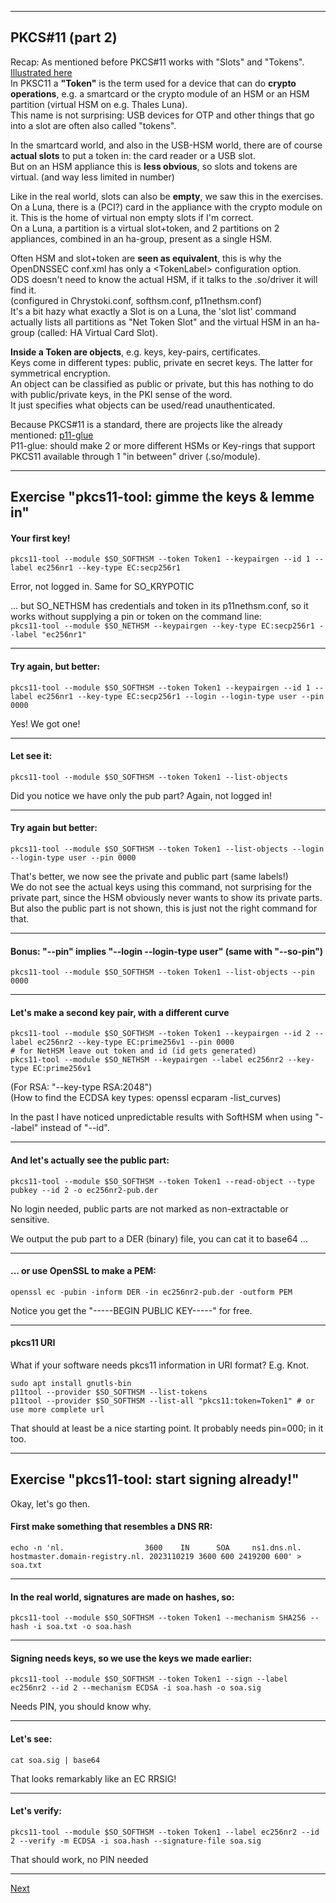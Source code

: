 ---------------------------------
## PKCS#11 (part 2)
Recap: As mentioned before PKCS#11 works with "Slots" and "Tokens".
[Illustrated here](https://github.com/tpm2-software/tpm2-pkcs11/blob/master/docs/illustrations/reader-slot-token-obj.png)  
In PKSC11 a **"Token"** is the term used for a device that can do **crypto operations**, e.g. a smartcard 
or the crypto module of an HSM or an HSM partition (virtual HSM on e.g. Thales Luna).  
This name is not surprising: USB devices for OTP and other things that go into a slot are often also called "tokens".

In the smartcard world, and also in the USB-HSM world, there are of
course **actual slots** to put a token in: the card reader or a USB slot.  
But on an HSM appliance this is **less obvious**, so slots and tokens are
virtual. (and way less limited in number)

Like in the real world, slots can also be **empty**, we saw this in the exercises.  
On a Luna, there is a (PCI?) card in the appliance with the crypto
module on it. This is the home of virtual non empty slots if I'm correct.  
On a Luna, a partition is a virtual slot+token, and 2 partitions on 2
appliances, combined in an ha-group, present as a single HSM.

Often HSM and slot+token are **seen as equivalent**, this is why the
OpenDNSSEC conf.xml has only a <TokenLabel\> configuration option.  
ODS doesn't need to know the actual HSM, if it talks to the .so/driver
it will find it.  
(configured in Chrystoki.conf, softhsm.conf, p11nethsm.conf)   
It's a bit hazy what exactly a Slot is on a Luna, the 'slot list' command
actually lists all partitions as "Net Token Slot" and the virtual HSM
in an ha-group (called: HA Virtual Card Slot).

**Inside a Token are objects**, e.g. keys, key-pairs, certificates.  
Keys come in different types: public, private en secret keys. The latter
for symmetrical encryption.  
An object can be classified as public or private, but this has nothing
to do with public/private keys, in the PKI sense of the word.  
It just specifies what objects can be used/read unauthenticated.

Because PKCS#11 is a standard, there are projects like the already mentioned:
[p11-glue](https://p11-glue.github.io/p11-glue/)  
P11-glue: should make 2 or more different HSMs or Key-rings that
support PKCS11 available through 1 "in between" driver (.so/module).  

-------------------
## Exercise "pkcs11-tool: gimme the keys & lemme in"
#### Your first key!
```
pkcs11-tool --module $SO_SOFTHSM --token Token1 --keypairgen --id 1 --label ec256nr1 --key-type EC:secp256r1
```    
Error, not logged in. Same for SO_KRYPOTIC  

... but SO_NETHSM has credentials and token in its p11nethsm.conf, so it works without supplying a pin or token on the command line:  
`pkcs11-tool --module $SO_NETHSM --keypairgen --key-type EC:secp256r1 --label "ec256nr1"`  

------------------------
#### Try again, but better:
```
pkcs11-tool --module $SO_SOFTHSM --token Token1 --keypairgen --id 1 --label ec256nr1 --key-type EC:secp256r1 --login --login-type user --pin 0000
```
Yes! We got one!

---------
#### Let see it:
```
pkcs11-tool --module $SO_SOFTHSM --token Token1 --list-objects
```
Did you notice we have only the pub part? Again, not logged in!

--------------
#### Try again but better:
```
pkcs11-tool --module $SO_SOFTHSM --token Token1 --list-objects --login --login-type user --pin 0000
```
That's better, we now see the private and public part (same labels!)  
We do not see the actual keys using this command, not surprising for the private part, since the HSM obviously never wants to show its private parts.  
But also the public part is not shown, this is just not the right command for that.

-------
#### Bonus: "--pin" implies "--login --login-type user"  (same with "--so-pin")
```
pkcs11-tool --module $SO_SOFTHSM --token Token1 --list-objects --pin 0000
```

------------
#### Let's make a second key pair, with a different curve
```
pkcs11-tool --module $SO_SOFTHSM --token Token1 --keypairgen --id 2 --label ec256nr2 --key-type EC:prime256v1 --pin 0000
# for NetHSM leave out token and id (id gets generated)
pkcs11-tool --module $SO_NETHSM --keypairgen --label ec256nr2 --key-type EC:prime256v1
```
 (For RSA: "--key-type RSA:2048")  
 (How to find the ECDSA key types: openssl ecparam -list_curves)

In the past I have noticed unpredictable results with SoftHSM when using "--label" instead of "--id".  

-----------
#### And let's actually see the public part:
```
pkcs11-tool --module $SO_SOFTHSM --token Token1 --read-object --type pubkey --id 2 -o ec256nr2-pub.der
```
No login needed, public parts are not marked as non-extractable or sensitive.  

We output the pub part to a DER (binary) file, you can cat it to base64 ...

--------
#### ... or use OpenSSL to make a PEM:
```
openssl ec -pubin -inform DER -in ec256nr2-pub.der -outform PEM
```
Notice you get the "-----BEGIN PUBLIC KEY-----" for free.

-----------

#### pkcs11 URI
What if your software needs pkcs11 information in URI format? E.g. Knot.
```
sudo apt install gnutls-bin
p11tool --provider $SO_SOFTHSM --list-tokens
p11tool --provider $SO_SOFTHSM --list-all "pkcs11:token=Token1" # or use more complete url
```
That should at least be a nice starting point. It probably needs pin=000; in it too.

--------------------
## Exercise "pkcs11-tool: start signing already!"
Okay, let's go then.
#### First make something that resembles a DNS RR:
```
echo -n 'nl.                  3600    IN      SOA     ns1.dns.nl.    hostmaster.domain-registry.nl. 2023110219 3600 600 2419200 600' > soa.txt
```

----------------
#### In the real world, signatures are made on hashes, so:
```
pkcs11-tool --module $SO_SOFTHSM --token Token1 --mechanism SHA256 --hash -i soa.txt -o soa.hash
```

-------------------
#### Signing needs keys, so we use the keys we made earlier:
```
pkcs11-tool --module $SO_SOFTHSM --token Token1 --sign --label ec256nr2 --id 2 --mechanism ECDSA -i soa.hash -o soa.sig
```
Needs PIN, you should know why.

-----------
#### Let's see:
```
cat soa.sig | base64
```
That looks remarkably like an EC RRSIG!

---------------
#### Let's verify:
```
pkcs11-tool --module $SO_SOFTHSM --token Token1 --label ec256nr2 --id 2 --verify -m ECDSA -i soa.hash --signature-file soa.sig
```
That should work, no PIN needed

------------------
[Next](https://github.com/niek-sidn/hsm_workshop_nethsm/blob/main/Slide17.md)
